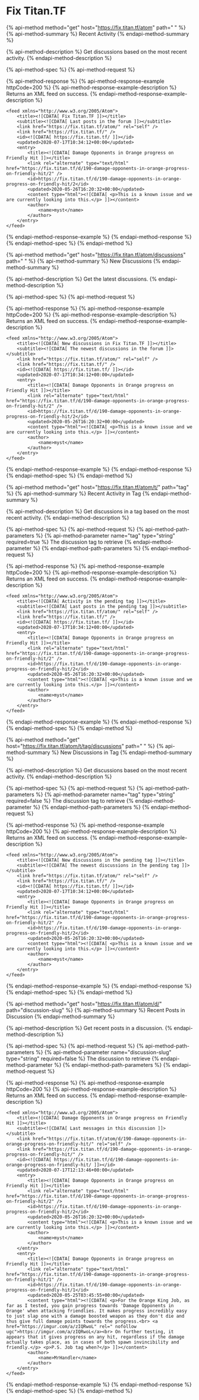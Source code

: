 # Fix Titan.TF

{% api-method method="get" host="https://fix.titan.tf/atom" path=" " %}
{% api-method-summary %}
Recent Activity
{% endapi-method-summary %}

{% api-method-description %}
Get discussions based on the most recent activity.
{% endapi-method-description %}

{% api-method-spec %}
{% api-method-request %}

{% api-method-response %}
{% api-method-response-example httpCode=200 %}
{% api-method-response-example-description %}
Returns an XML feed on success.
{% endapi-method-response-example-description %}

```markup
<feed xmlns="http://www.w3.org/2005/Atom">
    <title><![CDATA[ Fix Titan.TF ]]></title>
    <subtitle><![CDATA[ Last posts in the forum ]]></subtitle>
    <link href="https://fix.titan.tf/atom/" rel="self" />
    <link href="https://fix.titan.tf/" />
    <id><![CDATA[ https://fix.titan.tf/ ]]></id>
    <updated>2020-07-17T10:34:12+00:00</updated>
    <entry>
        <title><![CDATA[ Damage Opponents in Orange progress on Friendly Hit ]]></title>
        <link rel="alternate" type="text/html" href="https://fix.titan.tf/d/190-damage-opponents-in-orange-progress-on-friendly-hit/2" />
        <id>https://fix.titan.tf/d/190-damage-opponents-in-orange-progress-on-friendly-hit/2</id>
        <updated>2020-05-26T16:20:32+00:00</updated>
        <content type="html"><![CDATA[ <p>This is a known issue and we are currently looking into this.</p> ]]></content>
        <author>
            <name>myst</name>
        </author>
    </entry>
</feed>
```
{% endapi-method-response-example %}
{% endapi-method-response %}
{% endapi-method-spec %}
{% endapi-method %}

{% api-method method="get" host="https://fix.titan.tf/atom/discussions" path=" " %}
{% api-method-summary %}
New Discussions
{% endapi-method-summary %}

{% api-method-description %}
Get the latest discussions.
{% endapi-method-description %}

{% api-method-spec %}
{% api-method-request %}

{% api-method-response %}
{% api-method-response-example httpCode=200 %}
{% api-method-response-example-description %}
Returns an XML feed on success.
{% endapi-method-response-example-description %}

```markup
<feed xmlns="http://www.w3.org/2005/Atom">
    <title><![CDATA[ New discussions in Fix Titan.TF ]]></title>
    <subtitle><![CDATA[ The newest discussions in the forum ]]></subtitle>
    <link href="https://fix.titan.tf/atom/" rel="self" />
    <link href="https://fix.titan.tf/" />
    <id><![CDATA[ https://fix.titan.tf/ ]]></id>
    <updated>2020-07-17T10:34:12+00:00</updated>
    <entry>
        <title><![CDATA[ Damage Opponents in Orange progress on Friendly Hit ]]></title>
        <link rel="alternate" type="text/html" href="https://fix.titan.tf/d/190-damage-opponents-in-orange-progress-on-friendly-hit/2" />
        <id>https://fix.titan.tf/d/190-damage-opponents-in-orange-progress-on-friendly-hit/2</id>
        <updated>2020-05-26T16:20:32+00:00</updated>
        <content type="html"><![CDATA[ <p>This is a known issue and we are currently looking into this.</p> ]]></content>
        <author>
            <name>myst</name>
        </author>
    </entry>
</feed>
```
{% endapi-method-response-example %}
{% endapi-method-response %}
{% endapi-method-spec %}
{% endapi-method %}

{% api-method method="get" host="https://fix.titan.tf/atom/t/" path="tag" %}
{% api-method-summary %}
Recent Activity in Tag
{% endapi-method-summary %}

{% api-method-description %}
Get discussions in a tag based on the most recent activity.
{% endapi-method-description %}

{% api-method-spec %}
{% api-method-request %}
{% api-method-path-parameters %}
{% api-method-parameter name="tag" type="string" required=true %}
The discussion tag to retrieve
{% endapi-method-parameter %}
{% endapi-method-path-parameters %}
{% endapi-method-request %}

{% api-method-response %}
{% api-method-response-example httpCode=200 %}
{% api-method-response-example-description %}
Returns an XML feed on success.
{% endapi-method-response-example-description %}

```markup
<feed xmlns="http://www.w3.org/2005/Atom">
    <title><![CDATA[ Activity in the pending tag ]]></title>
    <subtitle><![CDATA[ Last posts in the pending tag ]]></subtitle>
    <link href="https://fix.titan.tf/atom/" rel="self" />
    <link href="https://fix.titan.tf/" />
    <id><![CDATA[ https://fix.titan.tf/ ]]></id>
    <updated>2020-07-17T10:34:12+00:00</updated>
    <entry>
        <title><![CDATA[ Damage Opponents in Orange progress on Friendly Hit ]]></title>
        <link rel="alternate" type="text/html" href="https://fix.titan.tf/d/190-damage-opponents-in-orange-progress-on-friendly-hit/2" />
        <id>https://fix.titan.tf/d/190-damage-opponents-in-orange-progress-on-friendly-hit/2</id>
        <updated>2020-05-26T16:20:32+00:00</updated>
        <content type="html"><![CDATA[ <p>This is a known issue and we are currently looking into this.</p> ]]></content>
        <author>
            <name>myst</name>
        </author>
    </entry>
</feed>
```
{% endapi-method-response-example %}
{% endapi-method-response %}
{% endapi-method-spec %}
{% endapi-method %}

{% api-method method="get" host="https://fix.titan.tf/atom/t/tag/discussions" path=" " %}
{% api-method-summary %}
New Discussions in Tag
{% endapi-method-summary %}

{% api-method-description %}
Get discussions based on the most recent activity.
{% endapi-method-description %}

{% api-method-spec %}
{% api-method-request %}
{% api-method-path-parameters %}
{% api-method-parameter name="tag" type="string" required=false %}
The discussion tag to retrieve
{% endapi-method-parameter %}
{% endapi-method-path-parameters %}
{% endapi-method-request %}

{% api-method-response %}
{% api-method-response-example httpCode=200 %}
{% api-method-response-example-description %}
Returns an XML feed on success.
{% endapi-method-response-example-description %}

```markup
<feed xmlns="http://www.w3.org/2005/Atom">
    <title><![CDATA[ New discussions in the pending tag ]]></title>
    <subtitle><![CDATA[ The newest discussions in the pending tag ]]></subtitle>
    <link href="https://fix.titan.tf/atom/" rel="self" />
    <link href="https://fix.titan.tf/" />
    <id><![CDATA[ https://fix.titan.tf/ ]]></id>
    <updated>2020-07-17T10:34:12+00:00</updated>
    <entry>
        <title><![CDATA[ Damage Opponents in Orange progress on Friendly Hit ]]></title>
        <link rel="alternate" type="text/html" href="https://fix.titan.tf/d/190-damage-opponents-in-orange-progress-on-friendly-hit/2" />
        <id>https://fix.titan.tf/d/190-damage-opponents-in-orange-progress-on-friendly-hit/2</id>
        <updated>2020-05-26T16:20:32+00:00</updated>
        <content type="html"><![CDATA[ <p>This is a known issue and we are currently looking into this.</p> ]]></content>
        <author>
            <name>myst</name>
        </author>
    </entry>
</feed>
```
{% endapi-method-response-example %}
{% endapi-method-response %}
{% endapi-method-spec %}
{% endapi-method %}

{% api-method method="get" host="https://fix.titan.tf/atom/d/" path="discussion-slug" %}
{% api-method-summary %}
Recent Posts in Discussion
{% endapi-method-summary %}

{% api-method-description %}
Get recent posts in a discussion.
{% endapi-method-description %}

{% api-method-spec %}
{% api-method-request %}
{% api-method-path-parameters %}
{% api-method-parameter name="discussion-slug" type="string" required=false %}
The discussion to retrieve
{% endapi-method-parameter %}
{% endapi-method-path-parameters %}
{% endapi-method-request %}

{% api-method-response %}
{% api-method-response-example httpCode=200 %}
{% api-method-response-example-description %}
Returns an XML feed on success.
{% endapi-method-response-example-description %}

```markup
<feed xmlns="http://www.w3.org/2005/Atom">
    <title><![CDATA[ Damage Opponents in Orange progress on Friendly Hit ]]></title>
    <subtitle><![CDATA[ Last messages in this discussion ]]></subtitle>
    <link href="https://fix.titan.tf/atom/d/190-damage-opponents-in-orange-progress-on-friendly-hit/" rel="self" />
    <link href="https://fix.titan.tf/d/190-damage-opponents-in-orange-progress-on-friendly-hit/" />
    <id><![CDATA[ https://fix.titan.tf/d/190-damage-opponents-in-orange-progress-on-friendly-hit/ ]]></id>
    <updated>2020-07-17T12:13:46+00:00</updated>
    <entry>
        <title><![CDATA[ Damage Opponents in Orange progress on Friendly Hit ]]></title>
        <link rel="alternate" type="text/html" href="https://fix.titan.tf/d/190-damage-opponents-in-orange-progress-on-friendly-hit/2" />
        <id>https://fix.titan.tf/d/190-damage-opponents-in-orange-progress-on-friendly-hit/2</id>
        <updated>2020-05-26T16:20:32+00:00</updated>
        <content type="html"><![CDATA[ <p>This is a known issue and we are currently looking into this.</p> ]]></content>
        <author>
            <name>myst</name>
        </author>
    </entry>
    <entry>
        <title><![CDATA[ Damage Opponents in Orange progress on Friendly Hit ]]></title>
        <link rel="alternate" type="text/html" href="https://fix.titan.tf/d/190-damage-opponents-in-orange-progress-on-friendly-hit/1" />
        <id>https://fix.titan.tf/d/190-damage-opponents-in-orange-progress-on-friendly-hit/1</id>
        <updated>2020-05-25T03:45:55+00:00</updated>
        <content type="html"><![CDATA[ <p>For the Orange King Job, as far as I tested, you gain progress towards 'Damage Opponents in Orange' when attacking friendlies. It makes progress incredibly easy to just slap one with a damage boosted weapon as they don't die and thus give full damage points towards the progress.<br> <a href="https://imgur.com/a/zIQRwoL" rel=" nofollow ugc">https://imgur.com/a/zIQRwoL</a><br> On further testing, it appears that it gives progress on any hit, regardless if the damage actually takes place, as in cases of both spawn invincibility and friendly.</p> <p>P.S. Job tag when?</p> ]]></content>
        <author>
            <name>MrHandler</name>
        </author>
    </entry>
</feed>
```
{% endapi-method-response-example %}
{% endapi-method-response %}
{% endapi-method-spec %}
{% endapi-method %}

